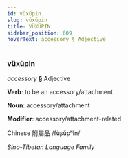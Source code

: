 ```yaml
---
id: vüxüpin
slug: vüxüpin
title: VÜXÜPİN
sidebar_position: 609
hoverText: accessory § Adjective
---
```


### vüxüpin

*accessory* **§** Adjective

**Verb**: to be an accessory/attachment

**Noun**: accessory/attachment

**Modifier**: accessory/attachment-related

Chinese 附屬品 /fùʂǔpʰǐn/

*Sino-Tibetan Language Family*